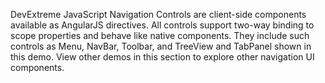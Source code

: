 DevExtreme JavaScript Navigation Controls are client-side components available as AngularJS directives. All controls support two-way binding to scope properties and behave like native components. They include such controls as Menu, NavBar, Toolbar, and TreeView and TabPanel shown in this demo. View other demos in this section to explore other navigation UI components.